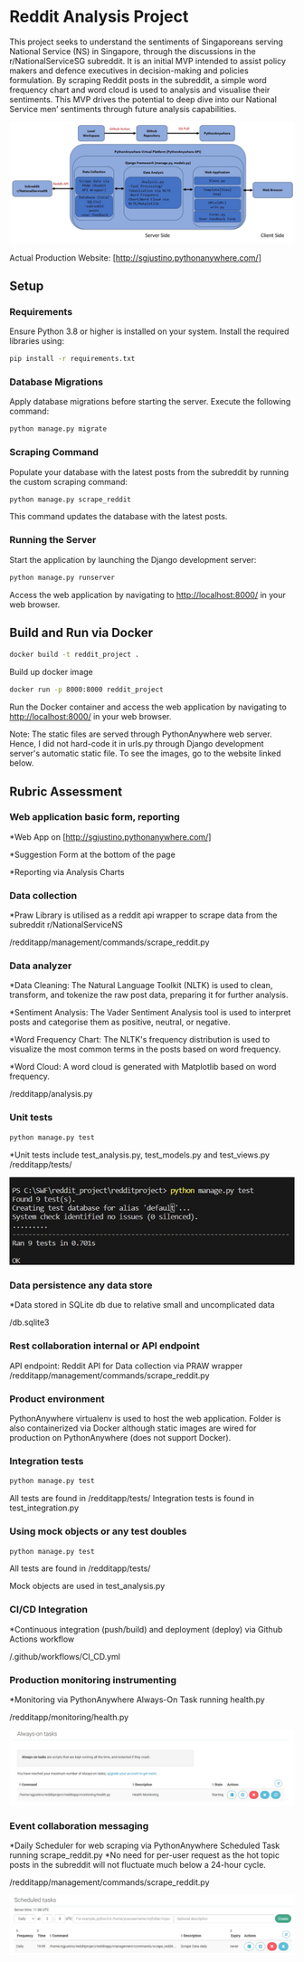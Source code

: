 # Reddit Analysis Project

This project seeks to understand the sentiments of Singaporeans serving National Service (NS) in Singapore, through the discussions in the r/NationalServiceSG subreddit. It is an initial MVP intended to assist policy makers and defence executives in decision-making and policies formulation. By scraping Reddit posts in the subreddit, a simple word frequency chart and word cloud is used to analysis and visualise their sentiments. This MVP drives the potential to deep dive into our National Service men’ sentiments through future analysis capabilities.

![Alt text](<Web Architecture.jpg>)

Actual Production Website: 
[http://sgjustino.pythonanywhere.com/]

## Setup

### Requirements

Ensure Python 3.8 or higher is installed on your system. Install the required libraries using:

```bash
pip install -r requirements.txt
```

### Database Migrations

Apply database migrations before starting the server. Execute the following command:

```bash
python manage.py migrate
```

### Scraping Command

Populate your database with the latest posts from the subreddit by running the custom scraping command:

```bash
python manage.py scrape_reddit
```
This command updates the database with the latest posts.

### Running the Server

Start the application by launching the Django development server:

```bash
python manage.py runserver
```
Access the web application by navigating to [http://localhost:8000/](http://localhost:8000/) in your web browser.

## Build and Run via Docker
```bash
docker build -t reddit_project .
```
Build up docker image
```bash
docker run -p 8000:8000 reddit_project
```
Run the Docker container and access the web application by navigating to [http://localhost:8000/](http://localhost:8000/) in your web browser.

Note: The static files are served through PythonAnywhere web server. Hence, I did not hard-code it in urls.py through Django development server's automatic static file. To see the images, go to the website linked below.

## Rubric Assessment

### Web application basic form, reporting
*Web App on [http://sgjustino.pythonanywhere.com/]

*Suggestion Form at the bottom of the page

*Reporting via Analysis Charts

### Data collection
*Praw Library is utilised as a reddit api wrapper to scrape data from the subreddit r/NationalServiceNS

/redditapp/management/commands/scrape_reddit.py

### Data analyzer
*Data Cleaning: The Natural Language Toolkit (NLTK) is used to clean, transform, and tokenize the raw post data, preparing it for further analysis.

*Sentiment Analysis: The Vader Sentiment Analysis tool is used to interpret posts and categorise them as positive, neutral, or negative.

*Word Frequency Chart: The NLTK's frequency distribution is used to visualize the most common terms in the posts based on word frequency.

*Word Cloud: A word cloud is generated with Matplotlib based on word frequency.

/redditapp/analysis.py

### Unit tests
```bash
python manage.py test
```
*Unit tests include test_analysis.py, test_models.py and test_views.py
/redditapp/tests/

![Alt text](<Test Results.jpg>)

### Data persistence any data store
*Data stored in SQLite db due to relative small and uncomplicated data

/db.sqlite3

### Rest collaboration internal or API endpoint
API endpoint: Reddit API for Data collection via PRAW wrapper
/redditapp/management/commands/scrape_reddit.py

### Product environment
PythonAnywhere virtualenv is used to host the web application.
Folder is also containerized via Docker although static images are wired for production on PythonAnywhere (does not support Docker).

### Integration tests
```bash
python manage.py test
```
All tests are found in /redditapp/tests/
Integration tests is found in test_integration.py

### Using mock objects or any test doubles
```bash
python manage.py test
```
All tests are found in /redditapp/tests/

Mock objects are used in test_analysis.py

### CI/CD Integration
*Continuous integration (push/build) and deployment (deploy) via Github Actions workflow

/.github/workflows/CI_CD.yml

### Production monitoring instrumenting
*Monitoring via PythonAnywhere Always-On Task running health.py

/redditapp/monitoring/health.py

![Alt text](<Health Monitoring Task.jpg>)

### Event collaboration messaging
*Daily Scheduler for web scraping via PythonAnywhere Scheduled Task running scrape_reddit.py
*No need for per-user request as the hot topic posts in the subreddit will not fluctuate much below a 24-hour cycle.

/redditapp/management/commands/scrape_reddit.py

![Alt text](<Scraping Task.jpg>)